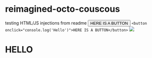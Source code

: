 # reimagined-octo-couscous
testing HTML/JS injections from readme
<button onclick="console.log('Hello')">HERE IS A BUTTON</button>
`<button onclick="console.log('Hello')">HERE IS A BUTTON</button>`
<img src="doesntexist" onerror="alert('Hello')" />
<h1>HELLO</h1>
